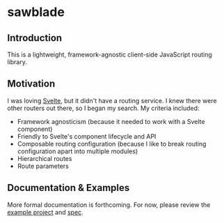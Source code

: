 sawblade
========

Introduction
------------
This is a lightweight, framework-agnostic client-side JavaScript routing library.

Motivation
----------
I was loving [Svelte](https://github.com/sveltejs/svelte), but it didn't have a routing service. I knew there were other routers out there, so I began my search. My criteria included:
* Framework agnosticism (because it needed to work with a Svelte component)
* Friendly to Svelte's component lifecycle and API
* Composable routing configuration (because I like to break routing configuration apart into multiple modules)
* Hierarchical routes
* Route parameters

Documentation & Examples
------------------------
More formal documentation is forthcoming. For now, please review the [example project](https://github.com/sawbladejs/example) and [spec](https://github.com/sawbladejs/sawblade/blob/master/src/router.spec.js).
